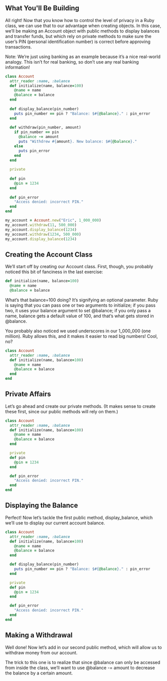 ## What You'll Be Building
All right! Now that you know how to control the level of privacy in a Ruby class, we can use that to our advantage when creating objects. In this case, we’ll be making an Account object with public methods to display balances and transfer funds, but which rely on private methods to make sure the user’s PIN (personal identification number) is correct before approving transactions.

Note: We’re just using banking as an example because it’s a nice real-world analogy. This isn’t for real banking, so don’t use any real banking information!
```rb
class Account
  attr_reader :name, :balance
  def initialize(name, balance=100)
    @name = name
    @balance = balance
  end
  
  def display_balance(pin_number)
    puts pin_number == pin ? "Balance: $#{@balance}." : pin_error
  end
  
  def withdraw(pin_number, amount)
    if pin_number == pin
      @balance -= amount
      puts "Withdrew #{amount}. New balance: $#{@balance}."
    else
      puts pin_error
    end
  end
  
  private
  
  def pin
    @pin = 1234
  end
  
  def pin_error
    "Access denied: incorrect PIN."
  end
end

my_account = Account.new("Eric", 1_000_000)
my_account.withdraw(11, 500_000)
my_account.display_balance(1234)
my_account.withdraw(1234, 500_000)
my_account.display_balance(1234)
```
## Creating the Account Class
We’ll start off by creating our Account class. First, though, you probably noticed this bit of fanciness in the last exercise:
```rb
def initialize(name, balance=100)
  @name = name
  @balance = balance
```
What’s that balance=100 doing? It’s signifying an optional parameter. Ruby is saying that you can pass one or two arguments to initialize; if you pass two, it uses your balance argument to set @balance; if you only pass a name, balance gets a default value of 100, and that’s what gets stored in @balance.

You probably also noticed we used underscores in our 1_000_000 (one million). Ruby allows this, and it makes it easier to read big numbers! Cool, no?
```rb
class Account
  attr_reader :name, :balance
  def initialize(name, balance=100)
    @name = name
    @balance = balance
  end
end
```
## Private Affairs
Let’s go ahead and create our private methods. (It makes sense to create these first, since our public methods will rely on them.)
```rb
class Account
  attr_reader :name, :balance
  def initialize(name, balance=100)
    @name = name
    @balance = balance
  end

  private
  def pin
    @pin = 1234
  end

  def pin_error
    "Access denied: incorrect PIN."
  end
end
```
## Displaying the Balance
Perfect! Now let’s tackle the first public method, display_balance, which we’ll use to display our current account balance.
```rb
class Account
  attr_reader :name, :balance
  def initialize(name, balance=100)
    @name = name
    @balance = balance
  end

  def display_balance(pin_number)
    puts pin_number == pin ? "Balance: $#{@balance}." : pin_error
  end

  private
  def pin
    @pin = 1234
  end

  def pin_error
    "Access denied: incorrect PIN."
  end
end
```
## Making a Withdrawal
Well done! Now let’s add in our second public method, which will allow us to withdraw money from our account.

The trick to this one is to realize that since @balance can only be accessed from inside the class, we’ll want to use @balance -= amount to decrease the balance by a certain amount.